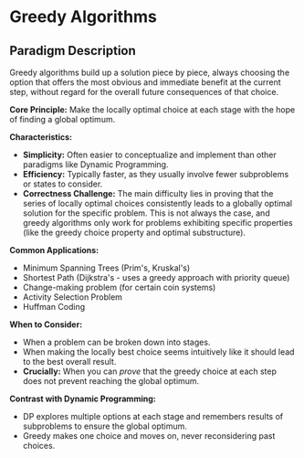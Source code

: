# Greedy Algorithms

## Paradigm Description

Greedy algorithms build up a solution piece by piece, always choosing the option that offers the most obvious and immediate benefit at the current step, without regard for the overall future consequences of that choice.

**Core Principle:** Make the locally optimal choice at each stage with the hope of finding a global optimum.

**Characteristics:**
*   **Simplicity:** Often easier to conceptualize and implement than other paradigms like Dynamic Programming.
*   **Efficiency:** Typically faster, as they usually involve fewer subproblems or states to consider.
*   **Correctness Challenge:** The main difficulty lies in proving that the series of locally optimal choices consistently leads to a globally optimal solution for the specific problem. This is not always the case, and greedy algorithms only work for problems exhibiting specific properties (like the greedy choice property and optimal substructure).

**Common Applications:**
*   Minimum Spanning Trees (Prim's, Kruskal's)
*   Shortest Path (Dijkstra's - uses a greedy approach with priority queue)
*   Change-making problem (for certain coin systems)
*   Activity Selection Problem
*   Huffman Coding

**When to Consider:**
*   When a problem can be broken down into stages.
*   When making the locally best choice seems intuitively like it should lead to the best overall result.
*   **Crucially:** When you can *prove* that the greedy choice at each step does not prevent reaching the global optimum.

**Contrast with Dynamic Programming:**
*   DP explores multiple options at each stage and remembers results of subproblems to ensure the global optimum.
*   Greedy makes one choice and moves on, never reconsidering past choices. 